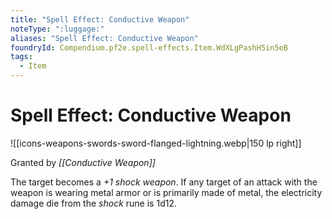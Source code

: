 ```yaml
---
title: "Spell Effect: Conductive Weapon"
noteType: ":luggage:"
aliases: "Spell Effect: Conductive Weapon"
foundryId: Compendium.pf2e.spell-effects.Item.WdXLgPashH5in5eB
tags:
  - Item
---
```


# Spell Effect: Conductive Weapon
![[icons-weapons-swords-sword-flanged-lightning.webp|150 lp right]]

Granted by _[[Conductive Weapon]]_

The target becomes a _+1 shock weapon_. If any target of an attack with the weapon is wearing metal armor or is primarily made of metal, the electricity damage die from the _shock_ rune is 1d12.
